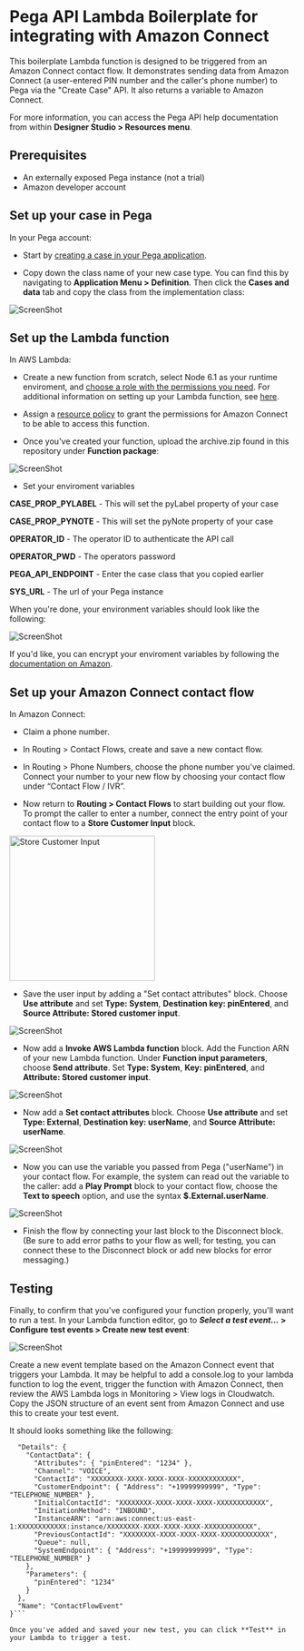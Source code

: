 # Pega API Lambda Boilerplate for integrating with Amazon Connect

This boilerplate Lambda function is designed to be triggered from an Amazon Connect contact flow. It demonstrates sending data from Amazon Connect (a user-entered PIN number and the caller's phone number) to Pega via the "Create Case" API. It also returns a variable to Amazon Connect. 

For more information, you can access the Pega API help documentation from within **Designer Studio > Resources menu**.

## Prerequisites

- An externally exposed Pega instance (not a trial)
- Amazon developer account

## Set up your case in Pega

In your Pega account: 

- Start by [creating a case in your Pega application](https://pdn.pega.com/creating-case "Creating a Case in Pega").

- Copy down the class name of your new case type. You can find this by navigating to **Application Menu > Definition**. Then click the **Cases and data** tab and copy the class from the implementation class:

![ScreenShot](screenshots/implementation-class.png)

## Set up the Lambda function

In AWS Lambda: 

- Create a new function from scratch, select Node 6.1 as your runtime enviroment, and [choose a role with the permissions you need](https://docs.aws.amazon.com/IAM/latest/UserGuide/id_roles_create_for-service.html?icmpid=docs_iam_console). For additional information on setting up your Lambda function, see [here](https://docs.aws.amazon.com/lambda/latest/dg/get-started-create-function.html).

- Assign a [resource policy](https://docs.aws.amazon.com/connect/latest/adminguide/connect-lambda-functions.html) to grant the permissions for Amazon Connect to be able to access this function.

- Once you've created your function, upload the archive.zip found in this repository under **Function package**: 

![ScreenShot](screenshots/upload-deployment-package.png)

- Set your enviroment variables 

**CASE_PROP_PYLABEL** - This will set the pyLabel property of your case

**CASE_PROP_PYNOTE** - This will set the pyNote property of your case

**OPERATOR_ID** - The operator ID to authenticate the API call

**OPERATOR_PWD** - The operators password

**PEGA_API_ENDPOINT** - Enter the case class that you copied earlier

**SYS_URL** - The url of your Pega instance

When you're done, your environment variables should look like the following: 

![ScreenShot](screenshots/environment-variables.png)

If you'd like, you can encrypt your enviroment variables by following the [documentation on Amazon](https://docs.aws.amazon.com/lambda/latest/dg/env_variables.html#env_encrypt "Encrypting Variables").

## Set up your Amazon Connect contact flow

In Amazon Connect:

- Claim a phone number. 

- In Routing > Contact Flows, create and save a new contact flow.

- In Routing > Phone Numbers, choose the phone number you've claimed. Connect your number to your new flow by choosing your contact flow under “Contact Flow / IVR”.

- Now return to **Routing > Contact Flows** to start building out your flow. To prompt the caller to enter a number, connect the entry point of your contact flow to a **Store Customer Input** block. 

<img src="/screenshots/store-customer-input.png" width="256" title="Store Customer Input">

<!-- ![ScreenShot](screenshots/store-customer-input.png)
 -->
 
- Save the user input by adding a "Set contact attributes" block. Choose **Use attribute** and set **Type: System**, **Destination key: pinEntered**, and **Source Attribute: Stored customer input**.

![ScreenShot](screenshots/set-contact-attributes.png)

- Now add a **Invoke AWS Lambda function** block. Add the Function ARN of your new Lambda function. Under **Function input parameters**, choose **Send attribute**. Set **Type: System**, **Key: pinEntered**, and **Attribute: Stored customer input**.

![ScreenShot](screenshots/invoke-aws-lambda.png)

- Now add a **Set contact attributes** block. Choose **Use attribute** and set **Type: External**, **Destination key: userName**, and **Source Attribute: userName**.

![ScreenShot](screenshots/set-contact-attributes-2.png)

- Now you can use the variable you passed from Pega ("userName") in your contact flow. For example, the system can read out the variable to the caller: add a **Play Prompt** block to your contact flow, choose the **Text to speech** option, and use the syntax **$.External.userName**. 

![ScreenShot](screenshots/play-prompt.png)

- Finish the flow by connecting your last block to the Disconnect block. (Be sure to add error paths to your flow as well; for testing, you can connect these to the Disconnect block or add new blocks for error messaging.)

## Testing

Finally, to confirm that you've configured your function properly, you'll want to run a test. In your Lambda function editor, go to **_Select a test event..._ > Configure test events > Create new test event**:

![ScreenShot](screenshots/test-event.png)

Create a new event template based on the Amazon Connect event that triggers your Lambda. It may be helpful to add a console.log to your lambda function to log the event, trigger the function with Amazon Connect, then review the AWS Lambda logs in Monitoring > View logs in Cloudwatch. Copy the JSON structure of an event sent from Amazon Connect and use this to create your test event. 

It should looks something like the following: 

```{ 
  "Details": { 
    "ContactData": { 
      "Attributes": { "pinEntered": "1234" },
      "Channel": "VOICE",
      "ContactId": "XXXXXXXX-XXXX-XXXX-XXXX-XXXXXXXXXXXX",
      "CustomerEndpoint": { "Address": "+19999999999", "Type": "TELEPHONE_NUMBER" },
      "InitialContactId": "XXXXXXXX-XXXX-XXXX-XXXX-XXXXXXXXXXXX",
      "InitiationMethod": "INBOUND",
      "InstanceARN": "arn:aws:connect:us-east-1:XXXXXXXXXXXX:instance/XXXXXXXX-XXXX-XXXX-XXXX-XXXXXXXXXXXX",
      "PreviousContactId": "XXXXXXXX-XXXX-XXXX-XXXX-XXXXXXXXXXXX",
      "Queue": null,
      "SystemEndpoint": { "Address": "+19999999999", "Type": "TELEPHONE_NUMBER" } 
    },
    "Parameters": { 
      "pinEntered": "1234" 
    } 
  },
  "Name": "ContactFlowEvent" 
}```

Once you've added and saved your new test, you can click **Test** in your Lambda to trigger a test.
